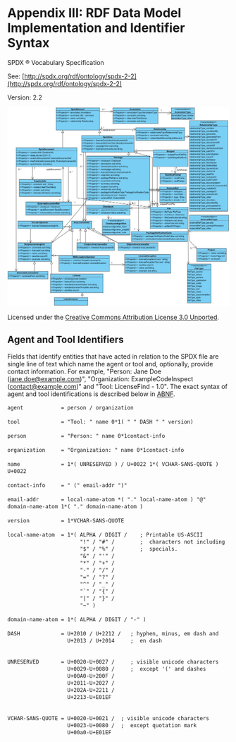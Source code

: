 # Appendix III: RDF Data Model Implementation and Identifier Syntax

SPDX ® Vocabulary Specification

See: [http://spdx.org/rdf/ontology/spdx-2-2](http://spdx.org/rdf/ontology/spdx-2-2)

Version: 2.2

![SPDX 2.2 RDF Ontology](img/spdx-2.2-rdf-ontology.png)

Licensed under the [Creative Commons Attribution License 3.0 Unported](http://creativecommons.org/licenses/by/3.0/).

## Agent and Tool Identifiers
Fields that identify entities that have acted in relation to the SPDX file are single line of text which name the agent or
tool and, optionally, provide contact information. For example, "Person: Jane Doe (jane.doe@example.com)",
"Organization: ExampleCodeInspect (contact@example.com)" and "Tool: LicenseFind - 1.0". The exact syntax of agent and tool identifications is described below in [ABNF](http://tools.ietf.org/html/rfc5234).

```text
agent            = person / organization

tool             = "Tool: " name 0*1( " " DASH " " version)

person           = "Person: " name 0*1contact-info

organization     = "Organization: " name 0*1contact-info

name             = 1*( UNRESERVED ) / U+0022 1*( VCHAR-SANS-QUOTE ) U+0022

contact-info     = " (" email-addr ")"

email-addr       = local-name-atom *( "." local-name-atom ) "@" domain-name-atom 1*( "." domain-name-atom )

version          = 1*VCHAR-SANS-QUOTE

local-name-atom  = 1*( ALPHA / DIGIT /    ; Printable US-ASCII
                       "!" / "#" /        ;  characters not including
                       "$" / "%" /        ;  specials.
                       "&" / "'" /
                       "*" / "+" /
                       "-" / "/" /
                       "=" / "?" /
                       "^" / "_" /
                       "`" / "{" /
                       "|" / "}" /
                       "~" )

domain-name-atom = 1*( ALPHA / DIGIT / "-" )

DASH             = U+2010 / U+2212 /   ; hyphen, minus, em dash and
                   U+2013 / U+2014     ;  en dash


UNRESERVED       = U+0020-U+0027 /     ; visible unicode characters
                   U+0029-U+0080 /     ;  except '(' and dashes
                   U+00A0-U+200F /
                   U+2011-U+2027 /
                   U+202A-U+2211 /
                   U+2213-U+E01EF


VCHAR-SANS-QUOTE = U+0020-U+0021 /  ; visible unicode characters
                   U+0023-U+0080 /  ;  except quotation mark
                   U+00a0-U+E01EF
```
